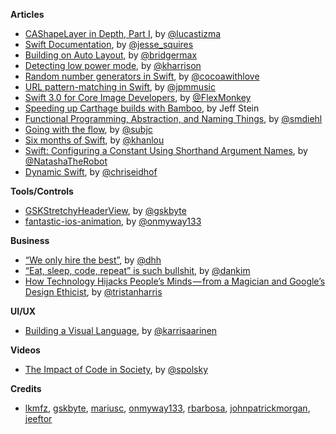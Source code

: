 
**Articles**

* [CAShapeLayer in Depth, Part I](http://calayer.com/core-animation/2016/05/22/cashapelayer-in-depth.html), by [@lucastizma](https://twitter.com/lucastizma)
* [Swift Documentation](http://www.jessesquires.com/swift-documentation), by [@jesse_squires](https://twitter.com/jesse_squires)
* [Building on Auto Layout](http://bridgermaxwell.com/blog/building-on-auto-layout/), by [@bridgermax](https://twitter.com/bridgermax)
* [Detecting low power mode](http://useyourloaf.com/blog/detecting-low-power-mode/), by [@kharrison](https://twitter.com/kharrison)
* [Random number generators in Swift](http://www.cocoawithlove.com/blog/2016/05/19/random-numbers.html), by [@cocoawithlove](https://twitter.com/cocoawithlove)
* [URL pattern-matching in Swift](http://johnpatrickmorgan.github.io/2016/05/11/URLPatternMatching/), by [@jpmmusic](https://twitter.com/jpmmusic)
* [Swift 3.0 for Core Image Developers](http://flexmonkey.blogspot.pt/2016/05/swift-30-for-core-image-developers.html), by [@FlexMonkey](https://twitter.com/FlexMonkey)
* [Speeding up Carthage builds with Bamboo](https://medium.com/@Jeef/speeding-up-carthage-builds-with-bamboo-90391917426b), by Jeff Stein
* [Functional Programming, Abstraction, and Naming Things](http://www.stephendiehl.com/posts/abstraction.html), by [@smdiehl](https://twitter.com/smdiehl)
* [Going with the flow](http://subjc.com/going-with-the-flow), by [@subjc](https://twitter.com/subjc)
* [Six months of Swift](http://khanlou.com/2016/05/six-months-of-swift/), by [@khanlou](https://twitter.com/khanlou)
* [Swift: Configuring a Constant Using Shorthand Argument Names](https://www.natashatherobot.com/swift-configuring-a-constant-using-shorthand-argument-names/), by [@NatashaTheRobot](https://twitter.com/natashatherobot)
* [Dynamic Swift](http://chris.eidhof.nl/post/dynamic-swift/), by [@chriseidhof](https://twitter.com/chriseidhof)

**Tools/Controls**

* [GSKStretchyHeaderView](https://github.com/gskbyte/GSKStretchyHeaderView), by [@gskbyte](https://twitter.com/gskbyte)
* [fantastic-ios-animation](https://github.com/onmyway133/fantastic-ios-animation), by [@onmyway133](https://twitter.com/onmyway133)

**Business**

* [“We only hire the best”](https://m.signalvnoise.com/we-only-hire-the-best-c711c330fc2e), by [@dhh](https://twitter.com/dhh)
* [“Eat, sleep, code, repeat” is such bullshit](https://m.signalvnoise.com/eat-sleep-code-repeat-is-such-bullshit-c2a4d9beaaf5#.cuhbvpwig), by [@dankim](https://twitter.com/dankim)
* [How Technology Hijacks People’s Minds — from a Magician and Google’s Design Ethicist](https://medium.com/@tristanharris/how-technology-hijacks-peoples-minds-from-a-magician-and-google-s-design-ethicist-56d62ef5edf3#.qk0234tb0), by [@tristanharris](https://twitter.com/tristanharris)

**UI/UX**

* [Building a Visual Language](http://airbnb.design/building-a-visual-language/), by [@karrisaarinen](https://twitter.com/karrisaarinen)

**Videos**

* [The Impact of Code in Society](https://www.youtube.com/watch?v=WtM3wPVhkik), by [@spolsky](https://twitter.com/spolsky)

**Credits**

* [lkmfz](https://github.com/lkmfz), [gskbyte](https://github.com/gskbyte), [mariusc](https://github.com/marius), [onmyway133](https://github.com/onmyway133), [rbarbosa](https://github.com/rbarbosa), [johnpatrickmorgan](https://github.com/johnpatrickmorgan), [jeeftor](https://github.com/jeeftor)
